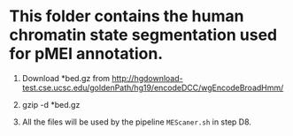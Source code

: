 # This folder contains the human chromatin state segmentation used for pMEI annotation. 

1. Download *bed.gz from <http://hgdownload-test.cse.ucsc.edu/goldenPath/hg19/encodeDCC/wgEncodeBroadHmm/>

2. gzip -d *bed.gz

3. All the files will be used by the pipeline `MEScaner.sh` in step D8.

